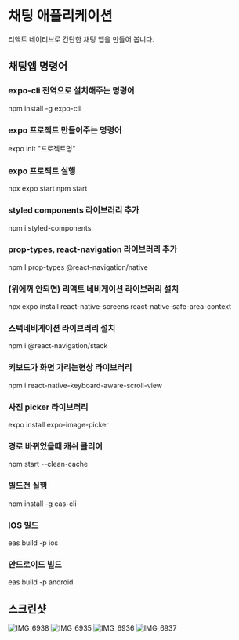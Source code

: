 # 채팅 애플리케이션  
  
리액트 네이티브로 간단한 채팅 앱을 만들어 봅니다.  
  
## 채팅앱 명령어

### expo-cli 전역으로 설치해주는 명령어
 npm install -g expo-cli 

### expo 프로젝트 만들어주는 명령어
 expo init "프로젝트명"

### expo 프로젝트 실행
 npx expo start 
 npm start 

### styled components 라이브러리 추가
 npm i styled-components 

### prop-types, react-navigation 라이브러리 추가
 npm I prop-types @react-navigation/native

### (위에꺼 안되면) 리액트 네비게이션 라이브러리 설치
 npx expo install react-native-screens react-native-safe-area-context

### 스택네비게이션 라이브러리 설치
 npm i @react-navigation/stack

### 키보드가 화면 가리는현상 라이브러리 
 npm i react-native-keyboard-aware-scroll-view

### 사진 picker 라이브러리
 expo install expo-image-picker

### 경로 바뀌었을때 캐쉬 클리어
 npm start --clean-cache

### 빌드전 실행
npm install -g eas-cli

### IOS 빌드
eas build -p ios

### 안드로이드 빌드
eas build -p android

## 스크린샷  
![IMG_6938](https://user-images.githubusercontent.com/6028833/112191593-74ab2e00-8c06-11eb-881f-b52e041a88c6.png)
![IMG_6935](https://user-images.githubusercontent.com/6028833/112191585-737a0100-8c06-11eb-9611-6426b8fc58b8.png)
![IMG_6936](https://user-images.githubusercontent.com/6028833/112191588-74129780-8c06-11eb-9bbf-394139f2ce30.png)
![IMG_6937](https://user-images.githubusercontent.com/6028833/112191590-74ab2e00-8c06-11eb-8338-1b3a725f2bf0.png)

